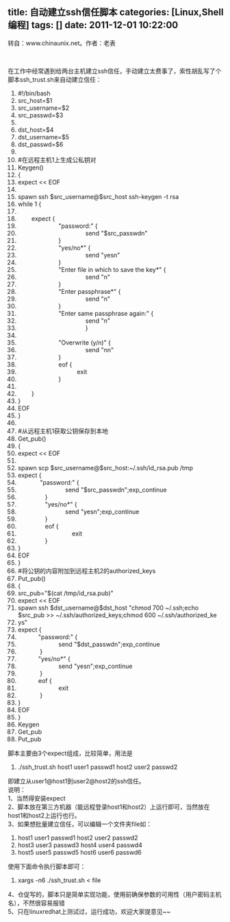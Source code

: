 title: 自动建立ssh信任脚本
categories: [Linux,Shell编程]
tags: []
date: 2011-12-01 10:22:00
---
<p>转自：www.chinaunix.net。作者：老表</p><p>&nbsp;</p><p>在工作中经常遇到给两台主机建立ssh信任，手动建立太费事了，索性胡乱写了个脚本ssh_trust.sh来自动建立信任：</p><ol><li>#!/bin/bash<br /></li><li>src_host=$1<br /></li><li>src_username=$2<br /></li><li>src_passwd=$3<br /></li><li><br /></li><li>dst_host=$4<br /></li><li>dst_username=$5<br /></li><li>dst_passwd=$6<br /></li><li><br /></li><li>#在远程主机1上生成公私钥对<br /></li><li>Keygen()<br /></li><li>{<br /></li><li>expect &lt;&lt; EOF<br /></li><li><br /></li><li>spawn ssh $src_username@$src_host ssh-keygen -t rsa<br /></li><li>while 1 {<br /></li><li><br /></li><li>&nbsp; &nbsp;&nbsp; &nbsp;&nbsp;&nbsp;expect {<br /></li><li>&nbsp; &nbsp;&nbsp; &nbsp;&nbsp; &nbsp;&nbsp; &nbsp;&nbsp; &nbsp;&nbsp; &nbsp;&nbsp; &nbsp;&nbsp; &nbsp;&quot;password:&quot; {<br /></li><li>&nbsp; &nbsp;&nbsp; &nbsp;&nbsp; &nbsp;&nbsp; &nbsp;&nbsp; &nbsp;&nbsp; &nbsp;&nbsp; &nbsp;&nbsp; &nbsp;&nbsp; &nbsp;&nbsp; &nbsp;&nbsp; &nbsp;&nbsp; &nbsp;&nbsp; &nbsp; send &quot;$src_passwdn&quot;<br /></li><li>&nbsp; &nbsp;&nbsp; &nbsp;&nbsp; &nbsp;&nbsp; &nbsp;&nbsp; &nbsp;&nbsp; &nbsp;&nbsp; &nbsp;&nbsp; &nbsp;}<br /></li><li>&nbsp; &nbsp;&nbsp; &nbsp;&nbsp; &nbsp;&nbsp; &nbsp;&nbsp; &nbsp;&nbsp; &nbsp;&nbsp; &nbsp;&nbsp; &nbsp;&quot;yes/no*&quot; {<br /></li><li>&nbsp; &nbsp;&nbsp; &nbsp;&nbsp; &nbsp;&nbsp; &nbsp;&nbsp; &nbsp;&nbsp; &nbsp;&nbsp; &nbsp;&nbsp; &nbsp;&nbsp; &nbsp;&nbsp; &nbsp;&nbsp; &nbsp;&nbsp; &nbsp;&nbsp; &nbsp; send &quot;yesn&quot;<br /></li><li>&nbsp; &nbsp;&nbsp; &nbsp;&nbsp; &nbsp;&nbsp; &nbsp;&nbsp; &nbsp;&nbsp; &nbsp;&nbsp; &nbsp;&nbsp; &nbsp;}<br /></li><li>&nbsp; &nbsp;&nbsp; &nbsp;&nbsp; &nbsp;&nbsp; &nbsp;&nbsp; &nbsp;&nbsp; &nbsp;&nbsp; &nbsp;&nbsp; &nbsp;&quot;Enter file in which to save the key*&quot; {<br /></li><li>&nbsp; &nbsp;&nbsp; &nbsp;&nbsp; &nbsp;&nbsp; &nbsp;&nbsp; &nbsp;&nbsp; &nbsp;&nbsp; &nbsp;&nbsp; &nbsp;&nbsp; &nbsp;&nbsp; &nbsp;&nbsp; &nbsp;&nbsp; &nbsp;&nbsp; &nbsp; send &quot;n&quot;<br /></li><li>&nbsp; &nbsp;&nbsp; &nbsp;&nbsp; &nbsp;&nbsp; &nbsp;&nbsp; &nbsp;&nbsp; &nbsp;&nbsp; &nbsp;&nbsp; &nbsp;}<br /></li><li>&nbsp; &nbsp;&nbsp; &nbsp;&nbsp; &nbsp;&nbsp; &nbsp;&nbsp; &nbsp;&nbsp; &nbsp;&nbsp; &nbsp;&nbsp; &nbsp;&quot;Enter passphrase*&quot; {<br /></li><li>&nbsp; &nbsp;&nbsp; &nbsp;&nbsp; &nbsp;&nbsp; &nbsp;&nbsp; &nbsp;&nbsp; &nbsp;&nbsp; &nbsp;&nbsp; &nbsp;&nbsp; &nbsp;&nbsp; &nbsp;&nbsp; &nbsp;&nbsp; &nbsp;&nbsp; &nbsp; send &quot;n&quot;<br /></li><li>&nbsp; &nbsp;&nbsp; &nbsp;&nbsp; &nbsp;&nbsp; &nbsp;&nbsp; &nbsp;&nbsp; &nbsp;&nbsp; &nbsp;&nbsp; &nbsp;}<br /></li><li>&nbsp; &nbsp;&nbsp; &nbsp;&nbsp; &nbsp;&nbsp; &nbsp;&nbsp; &nbsp;&nbsp; &nbsp;&nbsp; &nbsp;&nbsp; &nbsp;&quot;Enter same passphrase again:&quot; {<br /></li><li>&nbsp; &nbsp;&nbsp; &nbsp;&nbsp; &nbsp;&nbsp; &nbsp;&nbsp; &nbsp;&nbsp; &nbsp;&nbsp; &nbsp;&nbsp; &nbsp;&nbsp; &nbsp;&nbsp; &nbsp;&nbsp; &nbsp;&nbsp; &nbsp;&nbsp; &nbsp; send &quot;n&quot;<br /></li><li>&nbsp; &nbsp;&nbsp; &nbsp;&nbsp; &nbsp;&nbsp; &nbsp;&nbsp; &nbsp;&nbsp; &nbsp;&nbsp; &nbsp;&nbsp; &nbsp;&nbsp; &nbsp;&nbsp; &nbsp;&nbsp; &nbsp;&nbsp; &nbsp;&nbsp; &nbsp; }<br /></li><li><br /></li><li>&nbsp; &nbsp;&nbsp; &nbsp;&nbsp; &nbsp;&nbsp; &nbsp;&nbsp; &nbsp;&nbsp; &nbsp;&nbsp; &nbsp;&nbsp; &nbsp;&quot;Overwrite (y/n)&quot; {<br /></li><li>&nbsp; &nbsp;&nbsp; &nbsp;&nbsp; &nbsp;&nbsp; &nbsp;&nbsp; &nbsp;&nbsp; &nbsp;&nbsp; &nbsp;&nbsp; &nbsp;&nbsp; &nbsp;&nbsp; &nbsp;&nbsp; &nbsp;&nbsp; &nbsp;&nbsp; &nbsp; send &quot;nn&quot;<br /></li><li>&nbsp; &nbsp;&nbsp; &nbsp;&nbsp; &nbsp;&nbsp; &nbsp;&nbsp; &nbsp;&nbsp; &nbsp;&nbsp; &nbsp;&nbsp; &nbsp;}<br /></li><li>&nbsp; &nbsp;&nbsp; &nbsp;&nbsp; &nbsp;&nbsp; &nbsp;&nbsp; &nbsp;&nbsp; &nbsp;&nbsp; &nbsp;&nbsp; &nbsp;eof {<br /></li><li>&nbsp; &nbsp;&nbsp; &nbsp;&nbsp; &nbsp;&nbsp; &nbsp;&nbsp; &nbsp;&nbsp; &nbsp;&nbsp; &nbsp;&nbsp; &nbsp;&nbsp; &nbsp;&nbsp; &nbsp;&nbsp; &nbsp;&nbsp;&nbsp;exit<br /></li><li>&nbsp; &nbsp;&nbsp; &nbsp;&nbsp; &nbsp;&nbsp; &nbsp;&nbsp; &nbsp;&nbsp; &nbsp;&nbsp; &nbsp;&nbsp; &nbsp;}<br /></li><li><br /></li><li>&nbsp; &nbsp;&nbsp; &nbsp;&nbsp;&nbsp;}<br /></li><li>}<br /></li><li>EOF<br /></li><li>}<br /></li><li><br /></li><li>#从远程主机1获取公钥保存到本地<br /></li><li>Get_pub()<br /></li><li>{<br /></li><li>expect &lt;&lt; EOF<br /></li><li><br /></li><li>spawn scp $src_username@$src_host:~/.ssh/id_rsa.pub /tmp<br /></li><li>expect {<br /></li><li>&nbsp; &nbsp;&nbsp; &nbsp;&nbsp; &nbsp;&nbsp; &nbsp; &quot;password:&quot; {<br /></li><li>&nbsp; &nbsp;&nbsp; &nbsp;&nbsp; &nbsp;&nbsp; &nbsp;&nbsp; &nbsp;&nbsp; &nbsp;&nbsp; &nbsp;&nbsp; &nbsp;&nbsp; &nbsp; send &quot;$src_passwdn&quot;;exp_continue<br /></li><li>&nbsp; &nbsp;&nbsp; &nbsp;&nbsp; &nbsp;&nbsp; &nbsp;&nbsp; &nbsp; }<br /></li><li>&nbsp; &nbsp;&nbsp; &nbsp;&nbsp; &nbsp;&nbsp; &nbsp;&nbsp; &nbsp; &quot;yes/no*&quot; {<br /></li><li>&nbsp; &nbsp;&nbsp; &nbsp;&nbsp; &nbsp;&nbsp; &nbsp;&nbsp; &nbsp;&nbsp; &nbsp;&nbsp; &nbsp;&nbsp; &nbsp;&nbsp; &nbsp; send &quot;yesn&quot;;exp_continue<br /></li><li>&nbsp; &nbsp;&nbsp; &nbsp;&nbsp; &nbsp;&nbsp; &nbsp;&nbsp; &nbsp; }&nbsp; &nbsp;<br /></li><li>&nbsp; &nbsp;&nbsp; &nbsp;&nbsp; &nbsp;&nbsp; &nbsp;&nbsp; &nbsp; eof {<br /></li><li>&nbsp; &nbsp;&nbsp; &nbsp;&nbsp; &nbsp;&nbsp; &nbsp;&nbsp; &nbsp;&nbsp; &nbsp;&nbsp; &nbsp;&nbsp; &nbsp;&nbsp; &nbsp;&nbsp; &nbsp;&nbsp;&nbsp;exit<br /></li><li>&nbsp; &nbsp;&nbsp; &nbsp;&nbsp; &nbsp;&nbsp; &nbsp;&nbsp; &nbsp; }<br /></li><li>}<br /></li><li>EOF<br /></li><li>}<br /></li><li>#将公钥的内容附加到远程主机2的authorized_keys<br /></li><li>Put_pub()<br /></li><li>{<br /></li><li>src_pub=&quot;$(cat /tmp/id_rsa.pub)&quot;<br /></li><li>expect &lt;&lt; EOF<br /></li><li>spawn ssh $dst_username@$dst_host &quot;chmod 700 ~/.ssh;echo $src_pub &gt;&gt; ~/.ssh/authorized_keys;chmod 600 ~/.ssh/authorized_ke<br /></li><li>ys&quot;<br /></li><li>expect {<br /></li><li>&nbsp; &nbsp;&nbsp; &nbsp;&nbsp; &nbsp;&nbsp; &nbsp;&quot;password:&quot; {<br /></li><li>&nbsp; &nbsp;&nbsp; &nbsp;&nbsp; &nbsp;&nbsp; &nbsp;&nbsp; &nbsp;&nbsp; &nbsp;&nbsp; &nbsp;&nbsp; &nbsp;send &quot;$dst_passwdn&quot;;exp_continue<br /></li><li>&nbsp; &nbsp;&nbsp; &nbsp;&nbsp; &nbsp;&nbsp; &nbsp; }<br /></li><li>&nbsp; &nbsp;&nbsp; &nbsp;&nbsp; &nbsp;&nbsp; &nbsp;&quot;yes/no*&quot; {<br /></li><li>&nbsp; &nbsp;&nbsp; &nbsp;&nbsp; &nbsp;&nbsp; &nbsp;&nbsp; &nbsp;&nbsp; &nbsp;&nbsp; &nbsp;&nbsp; &nbsp;send &quot;yesn&quot;;exp_continue<br /></li><li>&nbsp; &nbsp;&nbsp; &nbsp;&nbsp; &nbsp;&nbsp; &nbsp; }&nbsp; &nbsp;<br /></li><li>&nbsp; &nbsp;&nbsp; &nbsp;&nbsp; &nbsp;&nbsp; &nbsp;eof {<br /></li><li>&nbsp; &nbsp;&nbsp; &nbsp;&nbsp; &nbsp;&nbsp; &nbsp;&nbsp; &nbsp;&nbsp; &nbsp;&nbsp; &nbsp;&nbsp; &nbsp;exit<br /></li><li>&nbsp; &nbsp;&nbsp; &nbsp;&nbsp; &nbsp;&nbsp; &nbsp; } <br /></li><li>}<br /></li><li>EOF<br /></li><li>}<br /></li><li>Keygen<br /></li><li>Get_pub<br /></li><li>Put_pub</li></ol><em></em>脚本主要由3个expect组成，比较简单，用法是<ol><li>./ssh_trust.sh host1 user1 passwd1 host2 user2 passwd2</li></ol><em></em>即建立从user1@host1到user2@host2的ssh信任。<br />说明：<br />1、当然得安装expect<br />2、脚本放在第三方机器（能远程登录host1和host2）上运行即可，当然放在host1和host2上运行也行。<br />3、如果想批量建立信任，可以编辑一个文件夹file如：<ol><li>host1 user1 passwd1 host2 user2 passwd2<br /></li><li>host3 user3 passwd3 host4 user4 passwd4<br /></li><li>host5 user5 passwd5 host6 user6 passwd6</li></ol><em></em>使用下面命令执行脚本即可：<ol><li>xargs -n6 ./ssh_trust.sh &lt; file</li></ol><em></em>4、仓促写的，脚本只是简单实现功能，使用前确保参数的可用性（用户密码主机名），不然很容易报错<br />5、只在linuxredhat上测试过，运行成功，欢迎大家提意见~~
